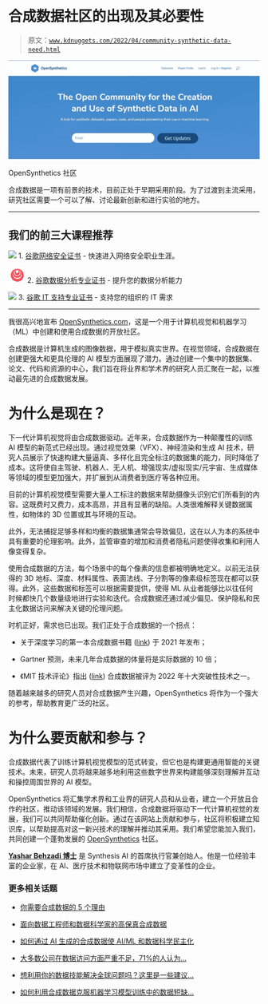 # 合成数据社区的出现及其必要性

> 原文：[`www.kdnuggets.com/2022/04/community-synthetic-data-need.html`](https://www.kdnuggets.com/2022/04/community-synthetic-data-need.html)

![合成数据社区的出现及其必要性](img/41834ec69e5debf07513d7b936f4da58.png)

OpenSynthetics 社区

合成数据是一项有前景的技术，目前正处于早期采用阶段。为了过渡到主流采用，研究社区需要一个可以了解、讨论最新创新和进行实验的地方。

* * *

## 我们的前三大课程推荐

![](img/0244c01ba9267c002ef39d4907e0b8fb.png) 1\. [谷歌网络安全证书](https://www.kdnuggets.com/google-cybersecurity) - 快速进入网络安全职业生涯。

![](img/e225c49c3c91745821c8c0368bf04711.png) 2\. [谷歌数据分析专业证书](https://www.kdnuggets.com/google-data-analytics) - 提升您的数据分析能力

![](img/0244c01ba9267c002ef39d4907e0b8fb.png) 3\. [谷歌 IT 支持专业证书](https://www.kdnuggets.com/google-itsupport) - 支持您的组织的 IT 需求

* * *

我很高兴地宣布 [OpenSynthetics.com](https://opensynthetics.com/)，这是一个用于计算机视觉和机器学习（ML）中创建和使用合成数据的开放社区。

合成数据是计算机生成的图像数据，用于模拟真实世界。在视觉领域，合成数据在创建更强大和更具伦理的 AI 模型方面展现了潜力。通过创建一个集中的数据集、论文、代码和资源的中心，我们旨在将业界和学术界的研究人员汇聚在一起，以推动最先进的合成数据发展。

# 为什么是现在？

下一代计算机视觉将由合成数据驱动。近年来，合成数据作为一种颠覆性的训练 AI 模型的新范式已经出现。通过视觉效果（VFX）、神经渲染和生成 AI 技术，研究人员展示了快速构建大量逼真、多样化且完全标注的数据集的能力，同时降低了成本。这将使自主驾驶、机器人、无人机、增强现实/虚拟现实/元宇宙、生成媒体等领域的模型更加强大，并扩展到从消费者到医疗等各种应用。

目前的计算机视觉模型需要大量人工标注的数据来帮助摄像头识别它们所看到的内容。这既费时又费力，成本高昂，并且有显著的缺陷。人类很难解释关键数据属性，如物体的 3D 位置或其与环境的互动。

此外，无法捕捉足够多样和均衡的数据集通常会导致偏见，这在以人为本的系统中具有重要的伦理影响。此外，监管审查的增加和消费者隐私问题使得收集和利用人像变得复杂。

使用合成数据的方法，每个场景中的每个像素的信息都被明确地定义。以前无法获得的 3D 地标、深度、材料属性、表面法线、子分割等的像素级标签现在都可以获得。此外，这些数据和标签可以根据需要提供，使得 ML 从业者能够比以往任何时候都快几个数量级地进行实验和迭代。合成数据还通过减少偏见、保护隐私和民主化数据访问来解决关键的伦理问题。

时机正好，需求也已出现。我们正处于合成数据的一个拐点：

+   关于深度学习的第一本合成数据书籍 ([link](https://link.springer.com/book/10.1007/978-3-030-75178-4)) 于 2021 年发布；

+   Gartner 预测，未来几年合成数据的体量将是实际数据的 10 倍；

+   《MIT 技术评论》指出 ([link](https://www.technologyreview.com/2022/02/23/1044965/ai-synthetic-data-2/)) 合成数据被评为 2022 年十大突破性技术之一。

随着越来越多的研究人员对合成数据产生兴趣，OpenSynthetics 将作为一个强大的参考，帮助教育更广泛的社区。

# 为什么要贡献和参与？

合成数据代表了训练计算机视觉模型的范式转变，但它也是构建更通用智能的关键技术。未来，研究人员将越来越多地利用这些数字世界来构建能够深刻理解并互动和操控周围世界的 AI 模型。

OpenSynthetics 将汇集学术界和工业界的研究人员和从业者，建立一个开放且合作的社区，推动该领域的发展。我们相信，合成数据将驱动下一代计算机视觉的发展，我们可以共同帮助催化创新。通过在该网站上贡献和参与，社区将积极建立知识库，以帮助提高对这一新兴技术的理解并推动其采用。我们希望您能加入我们，共同创建一个蓬勃发展的 [OpenSynthetics](https://opensynthetics.com/) 社区。

**[Yashar Behzadi 博士](https://www.linkedin.com/in/yasharbehzadi/)** 是 Synthesis AI 的首席执行官兼创始人。他是一位经验丰富的企业家，在 AI、医疗技术和物联网市场中建立了变革性的企业。

### 更多相关话题

+   [你需要合成数据的 5 个理由](https://www.kdnuggets.com/2023/02/5-reasons-need-synthetic-data.html)

+   [面向数据工程师和数据科学家的高保真合成数据](https://www.kdnuggets.com/2022/tonic-high-fidelity-synthetic-data-engineers-scientists-alike.html)

+   [如何通过 AI 生成的合成数据使 AI/ML 和数据科学民主化](https://www.kdnuggets.com/2022/11/mostly-ai-democratize-aiml-data-science-aigenerated-synthetic-data.html)

+   [大多数公司在数据访问方面严重不足，71%的人认为…](https://www.kdnuggets.com/2023/07/mostly-data-access-severely-lacking-synthetic-data-help.html)

+   [想利用你的数据技能解决全球问题吗？这里是一些建议…](https://www.kdnuggets.com/2022/04/jhu-want-data-skills-solve-global-problems.html)

+   [如何利用合成数据克服机器学习模型训练中的数据短缺…](https://www.kdnuggets.com/2022/03/synthetic-data-overcome-data-shortages-machine-learning-model-training.html)

